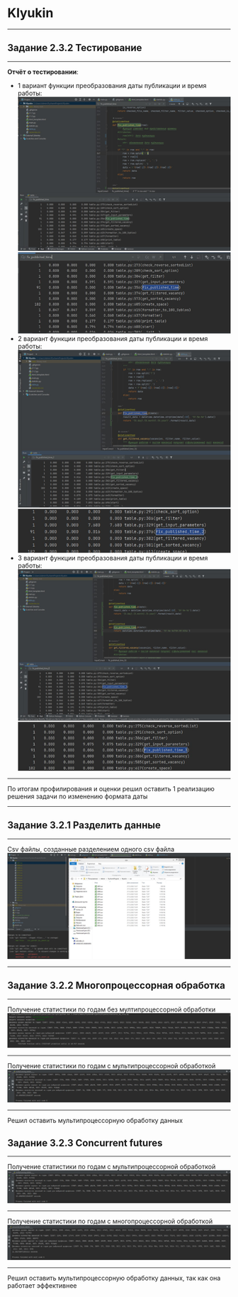 # Klyukin
___
## Задание 2.3.2 Тестирование
___
__Отчёт о тестировании__:

* 1 вариант функции преобразования даты публикации и время работы: 
![image](img/img1.jpg)
![image](img/img11.jpg)
* 2 вариант функции преобразования даты публикации и время работы: 
![image](img/img2.jpg)
![image](img/img22.jpg)
* 3 вариант функции преобразования даты публикации и время работы: 
![image](img/img3.jpg)
![image](img/img33.jpg)
___
По итогам профилирования и оценки решил оставить 1 реализацию решения задачи по изменению формата даты
___
## Задание 3.2.1 Разделить данные
___
Csv файлы, созданные разделением одного csv файла 
![image](img/img3.2.1.JPG)
___
## Задание 3.2.2 Многопроцессорная обработка
___
Получение статистики по годам без мултипроцессорной обработки
![image](img/img3.2.2.JPG)
___
Получение статистики по годам с мультипроцессорной обработкой
![image](img/img3.2.22.JPG)
___
Решил оставить мультипроцессорную обработку данных

## Задание 3.2.3 Concurrent futures
___
Получение статистики по годам с мультипроцессорной обработкой
![image](img/img3.2.22.JPG)
___
Получение статистики по годам с многопроцессорной обработкой
![image](img/img3.2.3.JPG)
___
Решил оставить мультипроцессорную обработку данных, так как она работает эффективнее